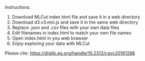 Instructions:

1. Download MLCut index.html file and save it in a web directory
2. Download d3.v3.min.js and save it in the same web directory
3. Replace .json and .csv files with your own data files
4. Edit filenames in index.html to match your own file names
5. Open index.html in you web brawser
6. Enjoy exploring your data with MLCut

Please cite: https://diglib.eg.org/handle/10.2312/cgvc20161288
